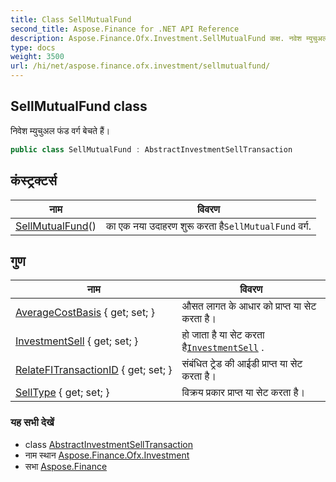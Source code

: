 ```yaml
---
title: Class SellMutualFund
second_title: Aspose.Finance for .NET API Reference
description: Aspose.Finance.Ofx.Investment.SellMutualFund कक्ष. नवेश म्युचुअल फंड वर्ग बेचते हैं
type: docs
weight: 3500
url: /hi/net/aspose.finance.ofx.investment/sellmutualfund/
---
```

## SellMutualFund class

निवेश म्युचुअल फंड वर्ग बेचते हैं।

```csharp
public class SellMutualFund : AbstractInvestmentSellTransaction
```

## कंस्ट्रक्टर्स

| नाम | विवरण |
| --- | --- |
| [SellMutualFund](sellmutualfund/)() | का एक नया उदाहरण शुरू करता है`SellMutualFund` वर्ग. |

## गुण

| नाम | विवरण |
| --- | --- |
| [AverageCostBasis](../../aspose.finance.ofx.investment/sellmutualfund/averagecostbasis/) { get; set; } | औसत लागत के आधार को प्राप्त या सेट करता है। |
| [InvestmentSell](../../aspose.finance.ofx.investment/abstractinvestmentselltransaction/investmentsell/) { get; set; } | हो जाता है या सेट करता है[`InvestmentSell`](../abstractinvestmentselltransaction/investmentsell/) . |
| [RelateFITransactionID](../../aspose.finance.ofx.investment/sellmutualfund/relatefitransactionid/) { get; set; } | संबंधित ट्रेड की आईडी प्राप्त या सेट करता है। |
| [SellType](../../aspose.finance.ofx.investment/sellmutualfund/selltype/) { get; set; } | विक्रय प्रकार प्राप्त या सेट करता है। |

### यह सभी देखें

* class [AbstractInvestmentSellTransaction](../abstractinvestmentselltransaction/)
* नाम स्थान [Aspose.Finance.Ofx.Investment](../../aspose.finance.ofx.investment/)
* सभा [Aspose.Finance](../../)


